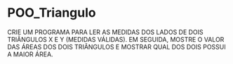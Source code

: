 # POO_Triangulo

CRIE UM PROGRAMA PARA LER AS MEDIDAS DOS LADOS DE
DOIS TRIÂNGULOS X E Y (MEDIDAS VÁLIDAS). EM SEGUIDA,
MOSTRE O VALOR DAS ÁREAS DOS DOIS TRIÂNGULOS E
MOSTRAR QUAL DOS DOIS POSSUI A MAIOR ÁREA.
